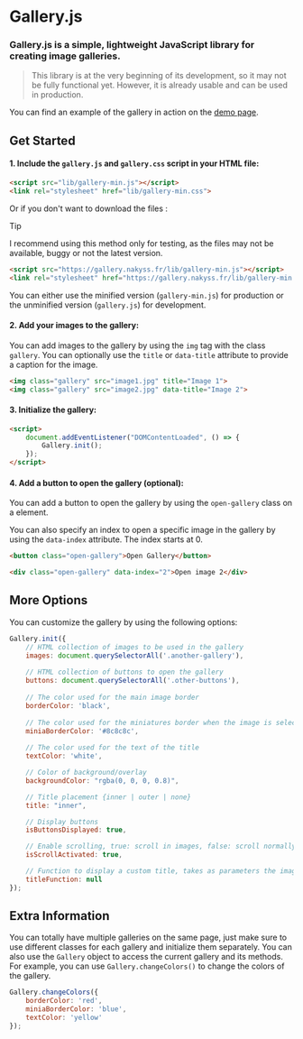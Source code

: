 # Gallery.js
### Gallery.js is a simple, lightweight JavaScript library for creating image galleries.

>This library is at the very beginning of its development, so it may not be fully functional yet. However, it is already usable and can be used in production.


You can find an example of the gallery in action on the [demo page](https://gallery.nakyss.fr/).


## Get Started

#### 1. Include the `gallery.js` and `gallery.css` script in your HTML file:

```html
<script src="lib/gallery-min.js"></script>
<link rel="stylesheet" href="lib/gallery-min.css">
```
Or if you don't want to download the files :
> [!TIP]
> I recommend using this method only for testing, as the files may not be available, buggy or not the latest version.
```html
<script src="https://gallery.nakyss.fr/lib/gallery-min.js"></script>
<link rel="stylesheet" href="https://gallery.nakyss.fr/lib/gallery-min.css">
```
You can either use the minified version (`gallery-min.js`) for production or the unminified version (`gallery.js`) for development.

#### 2. Add your images to the gallery:

You can add images to the gallery by using the `img` tag with the class `gallery`. You can optionally use the `title` or `data-title` attribute to provide a caption for the image.

```html
<img class="gallery" src="image1.jpg" title="Image 1">
<img class="gallery" src="image2.jpg" data-title="Image 2">
```

#### 3. Initialize the gallery:
```html
<script>
    document.addEventListener("DOMContentLoaded", () => {
        Gallery.init();
    });
</script>
```

#### 4. Add a button to open the gallery (optional):

You can add a button to open the gallery by using the `open-gallery` class on a element. 

You can also specify an index to open a specific image in the gallery by using the `data-index` attribute. The index starts at 0.

```html
<button class="open-gallery">Open Gallery</button>

<div class="open-gallery" data-index="2">Open image 2</div>
```

## More Options
You can customize the gallery by using the following options:
```javascript
Gallery.init({
    // HTML collection of images to be used in the gallery
    images: document.querySelectorAll('.another-gallery'),
    
    // HTML collection of buttons to open the gallery
    buttons: document.querySelectorAll('.other-buttons'),
    
    // The color used for the main image border
    borderColor: 'black',
    
    // The color used for the miniatures border when the image is selected
    miniaBorderColor: '#8c8c8c',
    
    // The color used for the text of the title
    textColor: 'white',

    // Color of background/overlay
    backgroundColor: "rgba(0, 0, 0, 0.8)",

    // Title placement {inner | outer | none}
    title: "inner",

    // Display buttons
    isButtonsDisplayed: true,

    // Enable scrolling, true: scroll in images, false: scroll normally in the page
    isScrollActivated: true,

    // Function to display a custom title, takes as parameters the image index and the list of images
    titleFunction: null
});
```

## Extra Information

You can totally have multiple galleries on the same page, just make sure to use different classes for each gallery and initialize them separately.
You can also use the `Gallery` object to access the current gallery and its methods. For example, you can use `Gallery.changeColors()` to change the colors of the gallery.

```javascript
Gallery.changeColors({
    borderColor: 'red',
    miniaBorderColor: 'blue',
    textColor: 'yellow'
});
```
